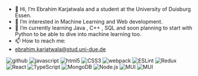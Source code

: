 - 👋 Hi, I’m Ebrahim Karjatwala and a student at the University of Duisburg Essen. 
- 👀 I’m interested in Machine Learning and Web development. 
- 🌱 I’m currently learning Java , C++ , SQL and soon planning to start with Python to be able to dive into machine learning too.
- 📫 How to reach me:
- ebrahim.karjatwala@stud.uni-due.de 

![github](https://img.shields.io/badge/GitHub-000000?style=for-the-badge&logo=GitHub&logoColor=white)
![javascript](https://img.shields.io/badge/Javascript-F7DF1E?style=for-the-badge&logo=Javascript&logoColor=white)
![html5](https://img.shields.io/badge/HTML5-FA3A0F?style=for-the-badge&logo=Javascript&logoColor=white)
![CSS3](https://img.shields.io/badge/CSS-1572B6?style=for-the-badge&logo=CSS3&logoColor=white)
![webpack](https://img.shields.io/badge/Webpack-8DD6F9?style=for-the-badge&logo=Webpack3&logoColor=white)
![ESLint](https://img.shields.io/badge/ESLint-4B32C3?style=for-the-badge&logo=ESLint&logoColor=white)
![Redux](https://img.shields.io/badge/Redux-764ABC?style=for-the-badge&logo=Redux&logoColor=white)
![React](https://img.shields.io/badge/React-61DAFB?style=for-the-badge&logo=React&logoColor=white)
![TypeScript](https://img.shields.io/badge/TypeScript-3178C6?style=for-the-badge&logo=TypeScript&logoColor=white)
![MongoDB](https://img.shields.io/badge/MongoDB-47A248?style=for-the-badge&logo=MongoDB&logoColor=white)
![Node.js](https://img.shields.io/badge/Node.js-339933?style=for-the-badge&logo=Node.js&logoColor=white)
![MUI](https://img.shields.io/badge/MUI-007FFF?style=for-the-badge&logo=MUI&logoColor=white)
![MUI](https://img.shields.io/badge/MUI-007FFF?style=for-the-badge&logo=MUI&logoColor=white)

<!---
ebrahim78652/ebrahim78652 is a ✨ special ✨ repository because its `README.md` (this file) appears on your GitHub profile.
You can click the Preview link to take a look at your changes.
--->
